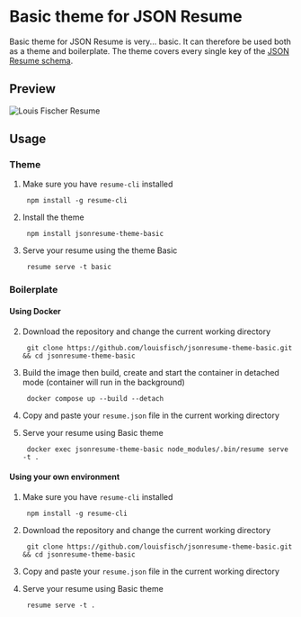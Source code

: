 # Basic theme for JSON Resume

Basic theme for JSON Resume is very... basic. It can therefore be used both as a theme and boilerplate. The theme covers every single key of the [JSON Resume schema](https://github.com/jsonresume/resume-schema).

## Preview

![Louis Fischer Resume](https://github.com/louisfisch/jsonresume-theme-basic/assets/9432699/2657cd2e-72e8-432c-9820-6dab39e611f5)

## Usage

### Theme

1. Make sure you have `resume-cli` installed

        npm install -g resume-cli

2. Install the theme

        npm install jsonresume-theme-basic

3. Serve your resume using the theme Basic

        resume serve -t basic

### Boilerplate

#### Using Docker

2. Download the repository and change the current working directory

        git clone https://github.com/louisfisch/jsonresume-theme-basic.git && cd jsonresume-theme-basic

2. Build the image then build, create and start the container in detached mode (container will run in the background)

        docker compose up --build --detach

3. Copy and paste your `resume.json` file in the current working directory

4. Serve your resume using Basic theme

        docker exec jsonresume-theme-basic node_modules/.bin/resume serve -t .

#### Using your own environment

1. Make sure you have `resume-cli` installed

        npm install -g resume-cli

2. Download the repository and change the current working directory

        git clone https://github.com/louisfisch/jsonresume-theme-basic.git && cd jsonresume-theme-basic

3. Copy and paste your `resume.json` file in the current working directory

4. Serve your resume using Basic theme

        resume serve -t .
